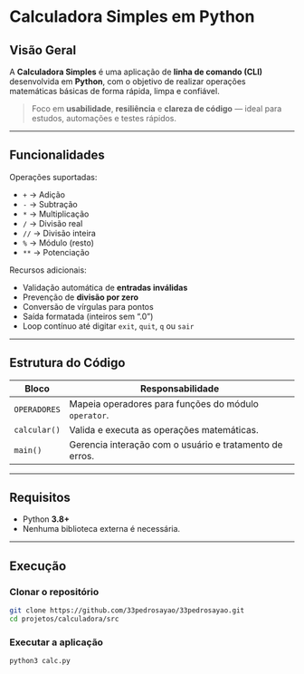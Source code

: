 # Calculadora Simples em Python

## Visão Geral

A **Calculadora Simples** é uma aplicação de **linha de comando (CLI)** desenvolvida em **Python**, com o objetivo de realizar operações matemáticas básicas de forma rápida, limpa e confiável.

> Foco em **usabilidade**, **resiliência** e **clareza de código** — ideal para estudos, automações e testes rápidos.

---

## Funcionalidades

Operações suportadas:
- `+` → Adição  
- `-` → Subtração  
- `*` → Multiplicação  
- `/` → Divisão real  
- `//` → Divisão inteira  
- `%` → Módulo (resto)  
- `**` → Potenciação  

Recursos adicionais:
- Validação automática de **entradas inválidas**  
- Prevenção de **divisão por zero**  
- Conversão de vírgulas para pontos  
- Saída formatada (inteiros sem “.0”)  
- Loop contínuo até digitar `exit`, `quit`, `q` ou `sair`

---

## Estrutura do Código

| Bloco | Responsabilidade |
|--------|------------------|
| `OPERADORES` | Mapeia operadores para funções do módulo `operator`. |
| `calcular()` | Valida e executa as operações matemáticas. |
| `main()` | Gerencia interação com o usuário e tratamento de erros. |

---

## Requisitos

- Python **3.8+**
- Nenhuma biblioteca externa é necessária.

---

## Execução

### Clonar o repositório
```bash
git clone https://github.com/33pedrosayao/33pedrosayao.git
cd projetos/calculadora/src
```

### Executar a aplicação 
```bash
python3 calc.py 


